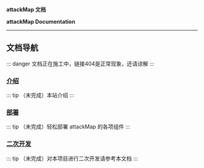 **attackMap 文档**

**attackMap Documentation**

------

## 文档导航

::: danger
文档正在施工中，链接404是正常现象，还请谅解
:::

### [介绍](/intro/)

::: tip
（未完成）本站介绍
:::

### [部署](/deployment/)

::: tip
（未完成）轻松部署 attackMap 的各项组件
:::

### [二次开发](/dev/)

::: tip
（未完成）对本项目进行二次开发请参考本文档
:::
